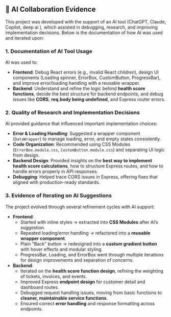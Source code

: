 ## 🤖 AI Collaboration Evidence
This project was developed with the support of an AI tool (ChatGPT, Claude, Copilot, deep ai ), which assisted in debugging, research, and improving implementation decisions. Below is the documentation of how AI was used and iterated upon:

### 1. Documentation of AI Tool Usage
AI was used to:
- **Frontend**: Debug React errors (e.g., invalid React children), design UI components (Loading spinner, ErrorBox, CustomButton, ProgressBar), and improve error/loading handling with a reusable wrapper.
- **Backend**: Understand and refine the logic behind **health score functions**, decide the best structure for backend endpoints, and debug issues like **CORS**, **req.body being undefined**, and Express router errors.


### 2. Quality of Research and Implementation Decisions
AI provided guidance that influenced important implementation choices:
- **Error & Loading Handling**: Suggested a wrapper component (`DataWrapper`) to manage loading, error, and empty states consistently.
- **Code Organization**: Recommended using CSS Modules (`ErrorBox.module.css`, `CustomButton.module.css`) and separating UI logic from design.
- **Backend Design**: Provided insights on the **best way to implement health score calculations**, how to structure Express routes, and how to handle errors properly in API responses.
- **Debugging**: Helped trace CORS issues in Express, offering fixes that aligned with production-ready standards.


### 3. Evidence of Iterating on AI Suggestions
The project evolved through several refinement cycles with AI support:
- **Frontend**:
  - Started with inline styles → extracted into **CSS Modules** after AI’s suggestion.
  - Repeated loading/error handling → refactored into a **reusable wrapper component**.
  - Plain "Back" button → redesigned into a **custom gradient button** with hover effects and modular styling.
  - ProgressBar, Loading, and ErrorBox went through multiple iterations for design improvements and separation of concerns.
- **Backend**:
  - Iterated on the **health score function design**, refining the weighting of tickets, invoices, and events.
  - Improved Express **endpoint design** for customer detail and dashboard routes.
  - Debugged request handling issues, moving from basic functions to **cleaner, maintainable service functions**.
  - Ensured correct **error handling** and response formatting across endpoints.
